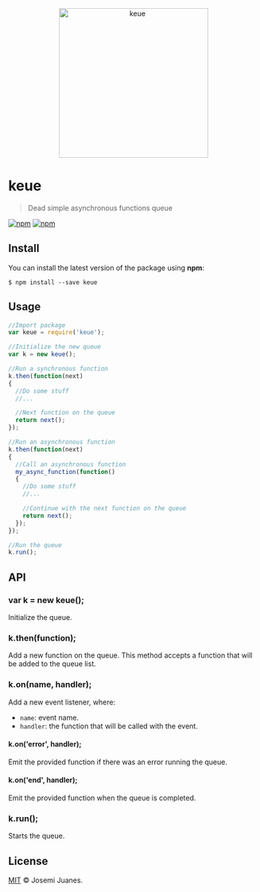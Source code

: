 <div align="center">
	<img width="300" src="https://cdn.rawgit.com/jmjuanes/keue/c7658084cd53c010be2a54b8c8e78a88eb7b330e/media/logo.svg" alt="keue">
	<br>
</div>

# keue

> Dead simple asynchronous functions queue

[![npm](https://img.shields.io/npm/v/keue.svg?style=flat-square)](https://www.npmjs.com/package/keue)
[![npm](https://img.shields.io/npm/dt/keue.svg?style=flat-square)](https://www.npmjs.com/package/keue)

## Install

You can install the latest version of the package using **npm**:

```
$ npm install --save keue
```

## Usage

```javascript
//Import package
var keue = require('keue');

//Initialize the new queue
var k = new keue();

//Run a synchronous function
k.then(function(next)
{
  //Do some stuff
  //...

  //Next function on the queue
  return next();
});

//Run an asynchronous function
k.then(function(next)
{
  //Call an asynchronous function
  my_async_function(function()
  {
    //Do some stuff
    //...

    //Continue with the next function on the queue
    return next();
  });
});

//Run the queue
k.run();
```

## API

### var k = new keue();

Initialize the queue.

### k.then(function);

Add a new function on the queue. This method accepts a function that will be added to the queue list.

### k.on(name, handler);

Add a new event listener, where:

- `name`: event name.
- `handler`: the function that will be called with the event.

#### k.on('error', handler);

Emit the provided function if there was an error running the queue.

#### k.on('end', handler);

Emit the provided function when the queue is completed.

### k.run();

Starts the queue.


## License

[MIT](./LICENSE) &copy; Josemi Juanes.
